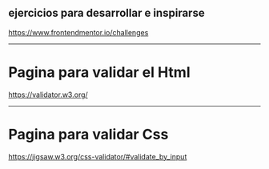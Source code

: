 ## ejercicios para desarrollar e inspirarse

https://www.frontendmentor.io/challenges

---
# Pagina para validar el Html
https://validator.w3.org/

---
# Pagina para validar Css
https://jigsaw.w3.org/css-validator/#validate_by_input
